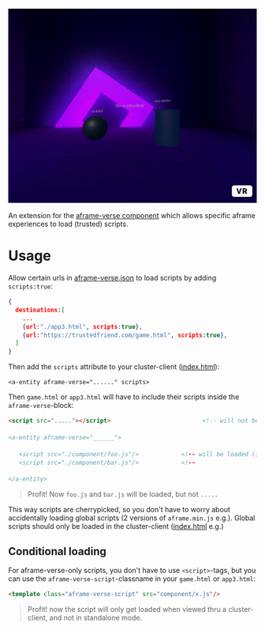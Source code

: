 ![](https://github.com/coderofsalvation/aframe-verse/raw/main/.img/demo.gif)

An extension for the [aframe-verse component](https://github.com/coderofsalvation/aframe-verse) which allows specific aframe experiences to load (trusted) scripts.

# Usage 

Allow certain urls in [aframe-verse.json](https://github.com/coderofsalvation/aframe-verse/aframe-verse.json) to load scripts by adding `scripts:true`:

```json
{
  destinations:[
    ...
    {url:"./app3.html", scripts:true},
    {url:"https://trustedfriend.com/game.html", scripts:true},
  ]
}
```

Then add the `scripts` attribute to your cluster-client ([index.html](https://github.com/coderofsalvation/aframe-verse/blob/main/apps/index.html)):

```
<a-entity aframe-verse="......" scripts>
```

Then `game.html` or `app3.html` will have to include their scripts inside the `aframe-verse`-block:

```html
<script src="....."></script>                          <!-- will not be loaded

<a-entity aframe-verse="______">

   <script src="./component/foo.js"/>            <!-- will be loaded (inside aframe-verse block)
   <script src="./component/bar.js"/>            <!-- 

</a-entity>
```

> Profit! Now `foo.js` and `bar.js` will be loaded, but not `.....`

This way scripts are cherrypicked, so you don't have to worry about accidentally loading global scripts (2 versions of `aframe.min.js` e.g.). Global scripts should only be loaded in the cluster-client ([index.html](https://github.com/coderofsalvation/aframe-verse/blob/main/apps/index.html) e.g.)

## Conditional loading 

For aframe-verse-only  scripts, you don't have to use `<script>`-tags, but you can use the `aframe-verse-script`-classname in your `game.html` or `app3.html`:

```html
<template class="aframe-verse-script" src="component/x.js"/> 
```

> Profit! now the script will only get loaded when viewed thru a cluster-client, and not in standalone mode.
